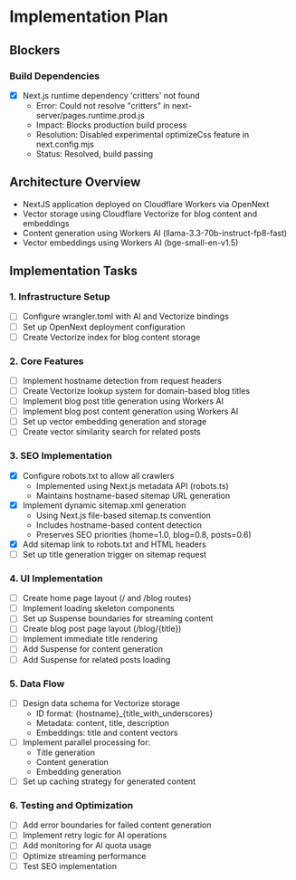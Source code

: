# Implementation Plan

## Blockers
### Build Dependencies
- [x] Next.js runtime dependency 'critters' not found
  - Error: Could not resolve "critters" in next-server/pages.runtime.prod.js
  - Impact: Blocks production build process
  - Resolution: Disabled experimental optimizeCss feature in next.config.mjs
  - Status: Resolved, build passing

## Architecture Overview
- NextJS application deployed on Cloudflare Workers via OpenNext
- Vector storage using Cloudflare Vectorize for blog content and embeddings
- Content generation using Workers AI (llama-3.3-70b-instruct-fp8-fast)
- Vector embeddings using Workers AI (bge-small-en-v1.5)

## Implementation Tasks

### 1. Infrastructure Setup
- [ ] Configure wrangler.toml with AI and Vectorize bindings
- [ ] Set up OpenNext deployment configuration
- [ ] Create Vectorize index for blog content storage

### 2. Core Features
- [ ] Implement hostname detection from request headers
- [ ] Create Vectorize lookup system for domain-based blog titles
- [ ] Implement blog post title generation using Workers AI
- [ ] Implement blog post content generation using Workers AI
- [ ] Set up vector embedding generation and storage
- [ ] Create vector similarity search for related posts

### 3. SEO Implementation
- [x] Configure robots.txt to allow all crawlers
  - Implemented using Next.js metadata API (robots.ts)
  - Maintains hostname-based sitemap URL generation
- [x] Implement dynamic sitemap.xml generation
  - Using Next.js file-based sitemap.ts convention
  - Includes hostname-based content detection
  - Preserves SEO priorities (home=1.0, blog=0.8, posts=0.6)
- [x] Add sitemap link to robots.txt and HTML headers
- [ ] Set up title generation trigger on sitemap request

### 4. UI Implementation
- [ ] Create home page layout (/ and /blog routes)
- [ ] Implement loading skeleton components
- [ ] Set up Suspense boundaries for streaming content
- [ ] Create blog post page layout (/blog/{title})
- [ ] Implement immediate title rendering
- [ ] Add Suspense for content generation
- [ ] Add Suspense for related posts loading

### 5. Data Flow
- [ ] Design data schema for Vectorize storage
  - ID format: {hostname}_{title_with_underscores}
  - Metadata: content, title, description
  - Embeddings: title and content vectors
- [ ] Implement parallel processing for:
  - Title generation
  - Content generation
  - Embedding generation
- [ ] Set up caching strategy for generated content

### 6. Testing and Optimization
- [ ] Add error boundaries for failed content generation
- [ ] Implement retry logic for AI operations
- [ ] Add monitoring for AI quota usage
- [ ] Optimize streaming performance
- [ ] Test SEO implementation
